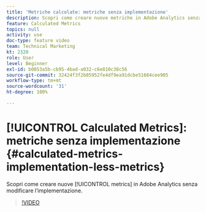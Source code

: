 ```yaml
---
title: 'Metriche calcolate: metriche senza implementazione'
description: Scopri come creare nuove metriche in Adobe Analytics senza modificare l’implementazione.
feature: Calculated Metrics
topics: null
activity: use
doc-type: feature video
team: Technical Marketing
kt: 2320
role: User
level: Beginner
exl-id: b0053a5b-cb95-4bad-a032-c6e810c38c56
source-git-commit: 32424f3f2b05952fe4df9ea91dcbe51684cee905
workflow-type: tm+mt
source-wordcount: '31'
ht-degree: 100%

---
```


# [!UICONTROL Calculated Metrics]: metriche senza implementazione {#calculated-metrics-implementation-less-metrics}

Scopri come creare nuove [!UICONTROL metrics] in Adobe Analytics senza modificare l’implementazione.

>[!VIDEO](https://video.tv.adobe.com/v/25407/?quality=12)
